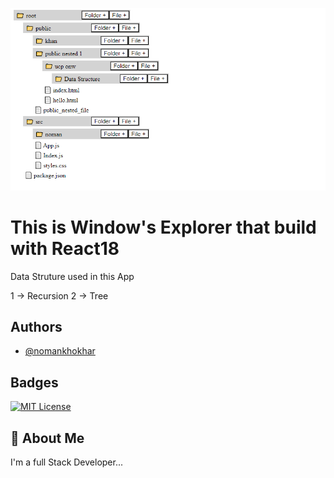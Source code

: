 ![Project Screenshot](./windows_explorer.PNG)
# This is Window's Explorer that build with React18

Data Struture used in this App

1 -> Recursion
2 -> Tree 

## Authors

- [@nomankhokhar](https://www.github.com/nomankhokhar)

## Badges

[![MIT License](https://img.shields.io/badge/License-MIT-green.svg)](https://choosealicense.com/licenses/mit/)

## 🚀 About Me

I'm a full Stack Developer...